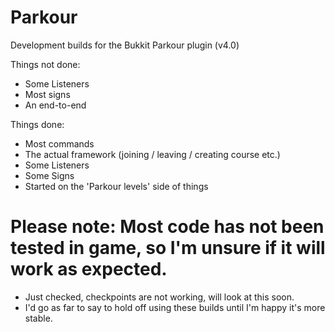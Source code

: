 # Parkour
Development builds for the Bukkit Parkour plugin (v4.0)

Things not done:
- Some Listeners
- Most signs
- An end-to-end

Things done:
- Most commands
- The actual framework (joining / leaving / creating course etc.)
- Some Listeners
- Some Signs
- Started on the 'Parkour levels' side of things

# Please note: Most code has not been tested in game, so I'm unsure if it will work as expected.
* Just checked, checkpoints are not working, will look at this soon.
* I'd go as far to say to hold off using these builds until I'm happy it's more stable.